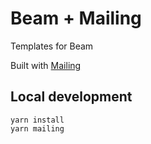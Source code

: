 # Beam + Mailing

Templates for Beam

Built with [Mailing](https://www.mailing.run)


## Local development

```
yarn install
yarn mailing
```
